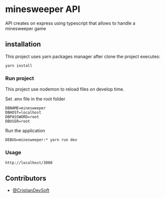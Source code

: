 # minesweeper API

API creates on express using typescript that allows to handle a minesweeper game


## installation

This project uses yarn packages manager after clone the project executes:

```
yarn install
```

### Run project



This project use nodemon to reload files on develop time.

Set .env file in the root folder

```
DBNAME=minesweeper
DBHOST=localhost
DBPASSWORD=root
DBUSER=root
```

Run the application
```
DEBUG=minesweeper:* yarn run dev
```
### Usage

```
http://localhost/3000
```

## Contributors

* [@CristianDevSoft](https://twitter.com/CristianDevSoft)
